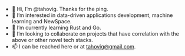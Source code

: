 - 👋 Hi, I’m @tahovig. Thanks for the ping.
- 👀 I’m interested in data-driven applications development, machine learning and NewSpace.
- 🌱 I’m currently learning Rust and Go.
- 💞️ I’m looking to collaborate on projects that have correlation with the above or other novel tech stacks.
- 📫 I can be reached here or at tahovig@gmail.com.

<!---
tahovig/tahovig is a ✨ special ✨ repository because its `README.md` (this file) appears on your GitHub profile.
You can click the Preview link to take a look at your changes.
--->
